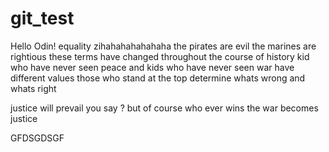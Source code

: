 # git_test
Hello Odin!
equality
zihahahahahahaha
the pirates are evil
the marines are rightious
these terms have changed throughout the course of history
kid who have never seen peace and kids who have never seen war
have different values
those who stand at the top determine whats wrong and whats right

justice will prevail you say ?
but of course
who ever wins the war becomes justice

GFDSGDSGF

